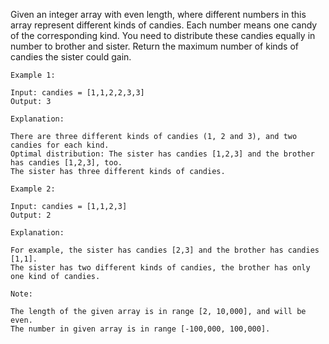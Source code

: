Given an integer array with even length, where different numbers in this array represent different kinds of candies. Each number means one candy of the corresponding kind. You need to distribute these candies equally in number to brother and sister. Return the maximum number of kinds of candies the sister could gain.

```
Example 1:

Input: candies = [1,1,2,2,3,3]
Output: 3

Explanation:

There are three different kinds of candies (1, 2 and 3), and two candies for each kind.
Optimal distribution: The sister has candies [1,2,3] and the brother has candies [1,2,3], too. 
The sister has three different kinds of candies. 

Example 2:

Input: candies = [1,1,2,3]
Output: 2

Explanation: 

For example, the sister has candies [2,3] and the brother has candies [1,1]. 
The sister has two different kinds of candies, the brother has only one kind of candies. 

Note:

The length of the given array is in range [2, 10,000], and will be even.
The number in given array is in range [-100,000, 100,000].
```
